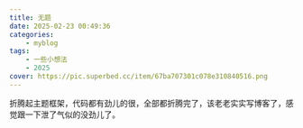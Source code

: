 ```yaml
---
title: 无题
date: 2025-02-23 00:49:36
categories: 
    - myblog
tags: 
    - 一些小想法
    - 2025
cover: https://pic.superbed.cc/item/67ba707301c078e310840516.png
---
```




折腾起主题框架，代码都有劲儿的很，全部都折腾完了，该老老实实写博客了，感觉跟一下泄了气似的没劲儿了。
